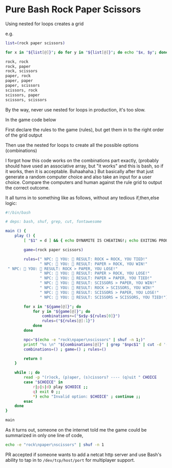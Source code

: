 # Pure Bash Rock Paper Scissors

Using nested for loops creates a grid

e.g.

```bash
list=(rock paper scissors)

for x in "${list[@]}"; do for y in "${list[@]}"; do echo "$x, $y"; done; done

rock, rock
rock, paper
rock, scissors
paper, rock
paper, paper
paper, scissors
scissors, rock
scissors, paper
scissors, scissors
```

By the way, never use nested for loops in production, it's too slow.

In the game code below

First declare the rules to the game (rules), but get them in to the right order of the grid output

Then use the nested for loops to create all the possible options (combinations)

I forgot how this code works on the combinations part exactly, (probably should have used an associative array, but "it works" and this is bash, so if it works, then it is acceptable. Buhaahaha.) But basically after that just generate a random computer choice and also take an input for a user choice. Compare the computers and human against the rule grid to output the correct outcome.

It all turns in to something like as follows, without any tedious if,then,else logic:

```bash
#!/bin/bash

# deps: bash, shuf, grep, cut, fontawesome

main () {
    play () {
        [ "$1" = d ] && { echo DYNAMITE IS CHEATING!; echo EXITING PROGRAM! CHEATER!; exit 1; }

        game=(rock paper scissors)

        rules=(" NPC:  YOU:  RESULT: ROCK = ROCK, YOU TIED!"
               " NPC:  YOU:  RESULT: PAPER > ROCK, YOU WIN!"
 " NPC:  YOU:  RESULT: ROCK > PAPER, YOU LOSE!"
               " NPC:  YOU:  RESULT: PAPER > ROCK, YOU LOSE!"
               " NPC:  YOU:  RESULT: PAPER = PAPER, YOU TIED!"
               " NPC:  YOU:  RESULT: SCISSORS > PAPER, YOU WIN!"
               " NPC:  YOU:  RESULT: ROCK > SCISSORS, YOU WIN!"
               " NPC:  YOU:  RESULT: SCISSORS > PAPER, YOU LOSE!"
               " NPC:  YOU:  RESULT: SCISSORS = SCISSORS, YOU TIED!")

        for x in "${game[@]}"; do
            for y in "${game[@]}"; do
                combinations+=("$x$y-${rules[0]}")
                rules=("${rules[@]:1}")
            done
        done

        npc="$(echo -e "rock\npaper\nscissors" | shuf -n 1;)"
        printf "%s \n" "${combinations[@]}" | grep "$npc$1" | cut -d '-' -f 2
        combinations=() ; game=() ; rules=()

        return 0
    }

    while :; do
        read -p "(r)ock, (p)aper, (s)cissors? ---- (q)uit " CHOICE
        case "$CHOICE" in
            r|p|s|d) play $CHOICE ;;
            q) exit 0 ;;
            *) echo "Invalid option: $CHOICE" ; continue ;;
        esac
    done
}

main
````

As it turns out, someone on the internet told me the game could be summarized in only one line of code,

```bash
echo -e "rock\npaper\nscissors" | shuf -n 1
```

PR accepted if someone wants to add a netcat http server and use Bash's ability to tap in to `/dev/tcp/host/port` for multiplayer support.
